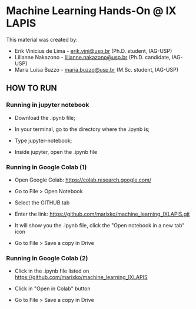 # Machine Learning Hands-On @ IX LAPIS

This material was created by:

*   Erik Vinicius de Lima - erik.vini@usp.br (Ph.D. student, IAG-USP)
*   Lilianne Nakazono - lilianne.nakazono@usp.br (Ph.D. candidate, IAG-USP)
*   Maria Luisa Buzzo - maria.buzzo@usp.br (M.Sc. student, IAG-USP)


## HOW TO RUN
### Running in jupyter notebook

- Download the .ipynb file;

- In your terminal, go to the directory where the .ipynb is;

- Type jupyter-notebook;

- Inside jupyter, open the .ipynb file

### Running in Google Colab (1)

- Open Google Colab: https://colab.research.google.com/

- Go to File > Open Notebook

- Select the GITHUB tab

- Enter the link: https://github.com/marixko/machine_learning_IXLAPIS.git

- It will show you the .ipynb file, click the "Open notebook in a new tab" icon

- Go to File > Save a copy in Drive

### Running in Google Colab (2)

- Click in the .ipynb file listed on https://github.com/marixko/machine_learning_IXLAPIS

- Click in "Open in Colab" button

- Go to File > Save a copy in Drive


